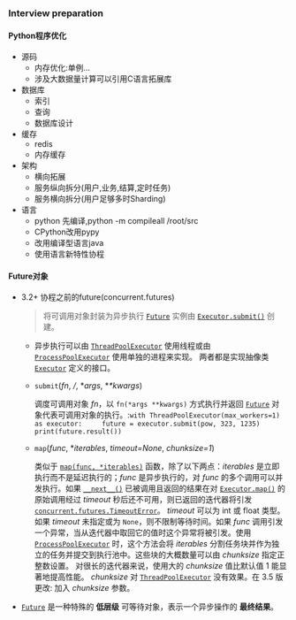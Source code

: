 ### Interview preparation



#### Python程序优化

+ 源码
  + 内存优化:单例...
  + 涉及大数据量计算可以引用C语言拓展库
+ 数据库
  + 索引
  + 查询
  + 数据库设计
+ 缓存
  + redis
  + 内存缓存
+ 架构
  + 横向拓展
  + 服务纵向拆分(用户,业务,结算,定时任务)
  + 服务横向拆分(用户足够多时Sharding)
+ 语言
  + python 先编译,python -m compileall /root/src
  + CPython改用pypy
  + 改用编译型语言java
  + 使用语言新特性协程



#### Future对象

+ 3.2+ 协程之前的future(concurrent.futures)

  > 将可调用对象封装为异步执行 [`Future`](https://docs.python.org/zh-cn/3/library/concurrent.futures.html#concurrent.futures.Future) 实例由 [`Executor.submit()`](https://docs.python.org/zh-cn/3/library/concurrent.futures.html#concurrent.futures.Executor.submit) 创建。	

  + 异步执行可以由 [`ThreadPoolExecutor`](https://docs.python.org/zh-cn/3/library/concurrent.futures.html#concurrent.futures.ThreadPoolExecutor) 使用线程或由 [`ProcessPoolExecutor`](https://docs.python.org/zh-cn/3/library/concurrent.futures.html#concurrent.futures.ProcessPoolExecutor) 使用单独的进程来实现。 两者都是实现抽像类 [`Executor`](https://docs.python.org/zh-cn/3/library/concurrent.futures.html#concurrent.futures.Executor) 定义的接口。

  + `submit`(*fn*, */*, **args*, **\*kwargs*)

    调度可调用对象 *fn*，以 `fn(*args **kwargs)` 方式执行并返回 [`Future`](https://docs.python.org/zh-cn/3/library/concurrent.futures.html#concurrent.futures.Future) 对象代表可调用对象的执行。:`with ThreadPoolExecutor(max_workers=1) as executor:     future = executor.submit(pow, 323, 1235)     print(future.result()) `

  - `map`(*func*, **iterables*, *timeout=None*, *chunksize=1*)

    类似于 [`map(func, *iterables)`](https://docs.python.org/zh-cn/3/library/functions.html#map) 函数，除了以下两点：*iterables* 是立即执行而不是延迟执行的；*func* 是异步执行的，对 *func* 的多个调用可以并发执行。如果 [`__next__()`](https://docs.python.org/zh-cn/3/library/stdtypes.html#iterator.__next__) 已被调用且返回的结果在对 [`Executor.map()`](https://docs.python.org/zh-cn/3/library/concurrent.futures.html#concurrent.futures.Executor.map) 的原始调用经过 *timeout* 秒后还不可用，则已返回的迭代器将引发 [`concurrent.futures.TimeoutError`](https://docs.python.org/zh-cn/3/library/concurrent.futures.html#concurrent.futures.TimeoutError)。 *timeout* 可以为 int 或 float 类型。 如果 *timeout* 未指定或为 `None`，则不限制等待时间。如果 *func* 调用引发一个异常，当从迭代器中取回它的值时这个异常将被引发。使用 [`ProcessPoolExecutor`](https://docs.python.org/zh-cn/3/library/concurrent.futures.html#concurrent.futures.ProcessPoolExecutor) 时，这个方法会将 *iterables* 分割任务块并作为独立的任务并提交到执行池中。这些块的大概数量可以由 *chunksize* 指定正整数设置。 对很长的迭代器来说，使用大的 *chunksize* 值比默认值 1 能显著地提高性能。 *chunksize* 对 [`ThreadPoolExecutor`](https://docs.python.org/zh-cn/3/library/concurrent.futures.html#concurrent.futures.ThreadPoolExecutor) 没有效果。在 3.5 版更改: 加入 *chunksize* 参数。

+ [`Future`](https://docs.python.org/zh-cn/3.7/library/asyncio-future.html#asyncio.Future) 是一种特殊的 **低层级** 可等待对象，表示一个异步操作的 **最终结果**。